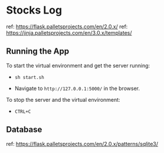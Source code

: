 # Stocks Log

ref: https://flask.palletsprojects.com/en/2.0.x/
ref: https://jinja.palletsprojects.com/en/3.0.x/templates/



## Running the App
To start the virtual environment and get the server running:

* `sh start.sh`

* Navigate to `http://127.0.0.1:5000/` in the browser.

To stop the server and the virtual environment:

* `CTRL+C`

## Database
ref: https://flask.palletsprojects.com/en/2.0.x/patterns/sqlite3/


